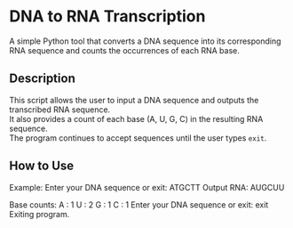 # DNA to RNA Transcription

A simple Python tool that converts a DNA sequence into its corresponding RNA sequence and counts the occurrences of each RNA base.

## Description

This script allows the user to input a DNA sequence and outputs the transcribed RNA sequence.  
It also provides a count of each base (A, U, G, C) in the resulting RNA sequence.  
The program continues to accept sequences until the user types `exit`.

## How to Use
Example:
Enter your DNA sequence or exit: ATGCTT
Output RNA: AUGCUU

Base counts:
A : 1
U : 2
G : 1
C : 1
Enter your DNA sequence or exit: exit
Exiting program.

